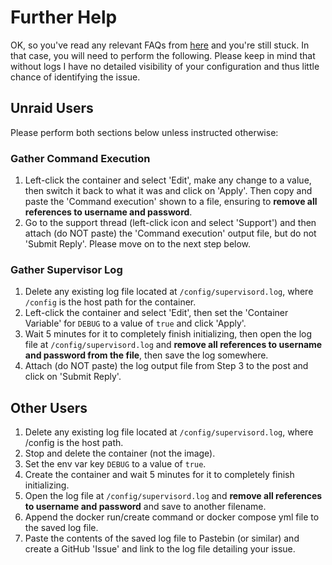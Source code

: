 # **Further Help**

OK, so you've read any relevant FAQs from [here](https://github.com/binhex/documentation) and you're still stuck. In that case, you will need to perform the following. Please keep in mind that without logs I have no detailed visibility of your configuration and thus little chance of identifying the issue.

## Unraid Users

Please perform both sections below unless instructed otherwise:

### Gather Command Execution

1. Left-click the container and select 'Edit', make any change to a value, then switch it back to what it was and click on 'Apply'. Then copy and paste the 'Command execution' shown to a file, ensuring to **remove all references to username and password**.
2. Go to the support thread (left-click icon and select 'Support') and then attach (do NOT paste) the 'Command execution' output file, but do not 'Submit Reply'. Please move on to the next step below.

### Gather Supervisor Log

1. Delete any existing log file located at `/config/supervisord.log`, where `/config` is the host path for the container.
2. Left-click the container and select 'Edit', then set the 'Container Variable' for `DEBUG` to a value of `true` and click 'Apply'.
3. Wait 5 minutes for it to completely finish initializing, then open the log file at `/config/supervisord.log` and **remove all references to username and password from the file**, then save the log somewhere.
4. Attach (do NOT paste) the log output file from Step 3 to the post and click on 'Submit Reply'.

## Other Users

1. Delete any existing log file located at `/config/supervisord.log`, where /config is the host path.
2. Stop and delete the container (not the image).
3. Set the env var key `DEBUG` to a value of `true`.
4. Create the container and wait 5 minutes for it to completely finish initializing.
5. Open the log file at `/config/supervisord.log` and **remove all references to username and password** and save to another filename.
6. Append the docker run/create command or docker compose yml file to the saved log file.
7. Paste the contents of the saved log file to Pastebin (or similar) and create a GitHub 'Issue' and link to the log file detailing your issue.
